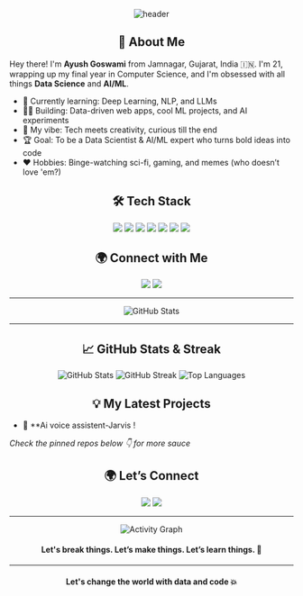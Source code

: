 <!-- Banner -->
<p align="center">
  <img src="https://capsule-render.vercel.app/api?type=wave&height=200&color=gradient&text=%20Ayush%20Goswami" alt="header"/>
</p>

<h2 align="center">🚀 About Me</h2>

Hey there! I'm **Ayush Goswami** from Jamnagar, Gujarat, India 🇮🇳. I'm 21, wrapping up my final year in Computer Science, and I'm obsessed with all things **Data Science** and **AI/ML**.

- 🌱 Currently learning: Deep Learning, NLP, and LLMs
- 👨‍💻 Building: Data-driven web apps, cool ML projects, and AI experiments
- 🧠 My vibe: Tech meets creativity, curious till the end
- 🏆 Goal: To be a Data Scientist & AI/ML expert who turns bold ideas into code
- ❤️ Hobbies: Binge-watching sci-fi, gaming, and memes (who doesn’t love 'em?)

<h2 align="center">🛠️ Tech Stack</h2>

<p align="center">
  <img src="https://img.shields.io/badge/Python-3776AB?style=for-the-badge&logo=python&logoColor=white"/>
  <img src="https://img.shields.io/badge/Pandas-1DA237?style=for-the-badge&logo=pandas&logoColor=white"/>
  <img src="https://img.shields.io/badge/Numpy-013243?style=for-the-badge&logo=numpy&logoColor=white"/>
  <img src="https://img.shields.io/badge/Scikit--Learn-F7931E?style=for-the-badge&logo=scikit-learn&logoColor=white"/>
  <img src="https://img.shields.io/badge/TensorFlow-FF6F00?style=for-the-badge&logo=tensorflow&logoColor=white"/>
  <img src="https://img.shields.io/badge/SQL-4479A1?style=for-the-badge&logo=postgresql&logoColor=white"/>
  <img src="https://img.shields.io/badge/GitHub-181717?style=for-the-badge&logo=github&logoColor=white"/>
</p>

<h2 align="center">🌍 Connect with Me</h2>

<p align="center">
  <a href="mailto:ayushgoswami965@gemail.com"><img src="https://img.shields.io/badge/Email-D14836?style=for-the-badge&logo=gmail&logoColor=white"/></a>
  <a href="https://www.linkedin.com/in/ayush-goswami-ag9777"><img src="https://img.shields.io/badge/LinkedIn-0A66C2?style=for-the-badge&logo=linkedin&logoColor=white"/></a>
</p>

---

<p align="center">
  <img src="https://github-readme-stats.vercel.app/api?username=your-github-username&show_icons=true&theme=radical" alt="GitHub Stats" />
</p>

---

<h2 align="center">📈 GitHub Stats & Streak</h2>
<p align="center">
  <img src="https://github-readme-stats.vercel.app/api?username=your-github-username&show_icons=true&theme=radical" alt="GitHub Stats" />
  <img src="https://github-readme-streak-stats.herokuapp.com?user=your-github-username&theme=radical&hide_border=true" alt="GitHub Streak" />
  <img src="https://github-readme-stats.vercel.app/api/top-langs/?username=your-github-username&layout=compact&theme=radical" alt="Top Languages"/>
</p>

<h2 align="center">💡 My Latest Projects</h2>

- 🤖 **Ai voice assistent-Jarvis !

*Check the pinned repos below 👇 for more sauce*

<h2 align="center">🌍 Let’s Connect</h2>

<p align="center">
  <a href="mailto:ayushgoswami965@gmail.com"><img src="https://img.shields.io/badge/Email-EA4335?style=for-the-badge&logo=gmail&logoColor=white"/></a>
  <a href="https://www.linkedin.com/in/ayush-goswami-ag9777"><img src="https://img.shields.io/badge/LinkedIn-0077B5?style=for-the-badge&logo=linkedin&logoColor=white"/></a>
</p>

---

<p align="center">
  <img src="https://activity-graph.herokuapp.com/graph?username=your-github-username&theme=github" alt="Activity Graph"/>
</p>

<h4 align="center">Let's break things. Let’s make things. Let’s learn things. 🚀</h4>

---

<h4 align="center">Let's change the world with data and code 💥</h4>
